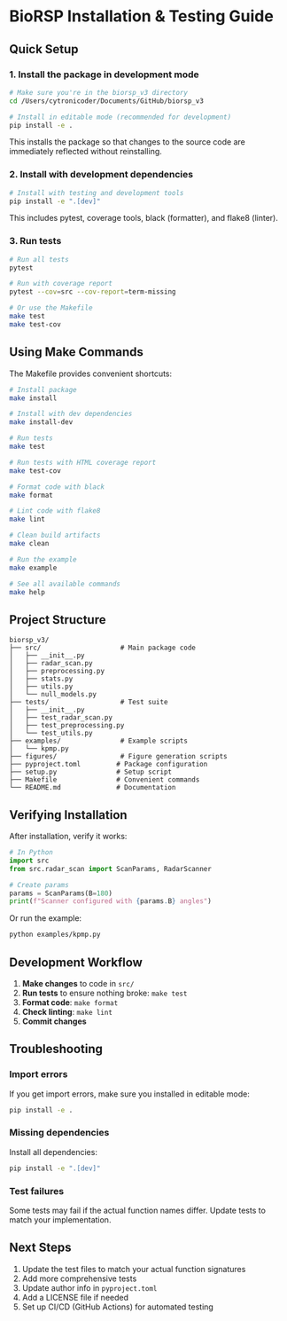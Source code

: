 # BioRSP Installation & Testing Guide

## Quick Setup

### 1. Install the package in development mode

```bash
# Make sure you're in the biorsp_v3 directory
cd /Users/cytronicoder/Documents/GitHub/biorsp_v3

# Install in editable mode (recommended for development)
pip install -e .
```

This installs the package so that changes to the source code are immediately reflected without reinstalling.

### 2. Install with development dependencies

```bash
# Install with testing and development tools
pip install -e ".[dev]"
```

This includes pytest, coverage tools, black (formatter), and flake8 (linter).

### 3. Run tests

```bash
# Run all tests
pytest

# Run with coverage report
pytest --cov=src --cov-report=term-missing

# Or use the Makefile
make test
make test-cov
```

## Using Make Commands

The Makefile provides convenient shortcuts:

```bash
# Install package
make install

# Install with dev dependencies  
make install-dev

# Run tests
make test

# Run tests with HTML coverage report
make test-cov

# Format code with black
make format

# Lint code with flake8
make lint

# Clean build artifacts
make clean

# Run the example
make example

# See all available commands
make help
```

## Project Structure

```
biorsp_v3/
├── src/                    # Main package code
│   ├── __init__.py
│   ├── radar_scan.py
│   ├── preprocessing.py
│   ├── stats.py
│   ├── utils.py
│   └── null_models.py
├── tests/                  # Test suite
│   ├── __init__.py
│   ├── test_radar_scan.py
│   ├── test_preprocessing.py
│   └── test_utils.py
├── examples/               # Example scripts
│   └── kpmp.py
├── figures/                # Figure generation scripts
├── pyproject.toml         # Package configuration
├── setup.py               # Setup script
├── Makefile               # Convenient commands
└── README.md              # Documentation
```

## Verifying Installation

After installation, verify it works:

```python
# In Python
import src
from src.radar_scan import ScanParams, RadarScanner

# Create params
params = ScanParams(B=180)
print(f"Scanner configured with {params.B} angles")
```

Or run the example:

```bash
python examples/kpmp.py
```

## Development Workflow

1. **Make changes** to code in `src/`
2. **Run tests** to ensure nothing broke: `make test`
3. **Format code**: `make format`
4. **Check linting**: `make lint`
5. **Commit changes**

## Troubleshooting

### Import errors
If you get import errors, make sure you installed in editable mode:
```bash
pip install -e .
```

### Missing dependencies
Install all dependencies:
```bash
pip install -e ".[dev]"
```

### Test failures
Some tests may fail if the actual function names differ. Update tests to match your implementation.

## Next Steps

1. Update the test files to match your actual function signatures
2. Add more comprehensive tests
3. Update author info in `pyproject.toml`
4. Add a LICENSE file if needed
5. Set up CI/CD (GitHub Actions) for automated testing
